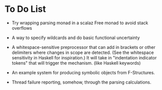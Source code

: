 To Do List
==========

 * Try wrapping parsing monad in a scalaz Free monad to avoid stack overflows

 * A way to specify wildcards and do basic functional uncertainty

 * A whitespace-sensitive preprocessor that can add in brackets or other
   delimiters where changes in scope are detected. (See the whitespace
   sensitivity in Haskell for inspiration.) It will take in "indentation
   indicator tokens" that will trigger the mechanism. (like Haskell keywords)

 * An example system for producing symbolic objects from F-Structures.

 * Thread failure reporting, somehow, through the parsing calculations.